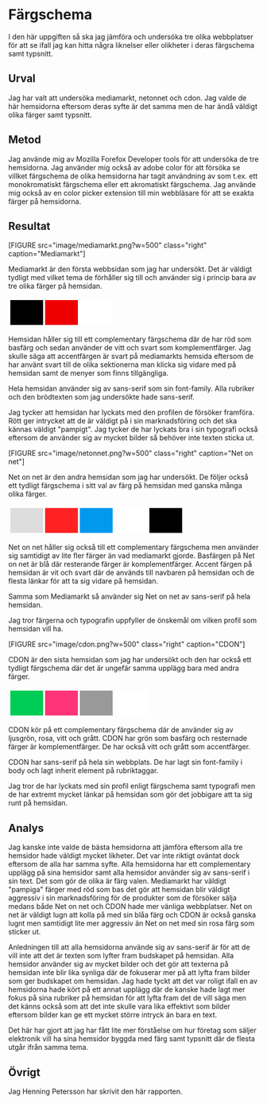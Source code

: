 ---
---
Färgschema
=======================

I den här uppgiften så ska jag jämföra och undersöka tre olika webbplatser för att se ifall jag kan hitta några liknelser eller olikheter i deras färgschema samt typsnitt.

Urval
-----------------------

<!-- Berätta vilka webbplatser du valt att undersöka och varför eller hur du gick tillväga när du gjorde ditt urval. -->
Jag har valt att undersöka mediamarkt, netonnet och cdon. Jag valde de här hemsidorna eftersom deras syfte är det samma men de har ändå väldigt olika färger samt typsnitt.

Metod
-----------------------

<!-- Berätta kort om din "metod", hur du gör för att utföra undersökningen. Berätta om du använder något speciellt verktyg. -->
Jag använde mig av Mozilla Forefox Developer tools för att undersöka de tre hemsidorna. Jag använder mig också av adobe color för att försöka se villket färgschema de olika hemsidorna har tagit användning av som t.ex. ett monokromatiskt färgschema eller ett akromatiskt färgschema. Jag använde mig också av en color picker extension till min webbläsare för att se exakta färger på hemsidorna.

Resultat
-----------------------

<!-- Dokumentera dina resultat från din studie. Berätta vad du kom fram till, vilka resultat du hittade och observerade. -->
[FIGURE src="image/mediamarkt.png?w=500" class="right" caption="Mediamarkt"]

Mediamarkt är den första webbsidan som jag har undersökt. Det är väldigt tydligt med vilket tema de förhåller sig till och använder sig i princip bara av tre olika färger på hemsidan.

<table style="border-spacing: 4px; border-collapse: separate">
<tr>
<td style="height: 50px; width: 50px; background-color: #000">
<td style="height: 50px; width: 50px; background-color: #e00">
<td style="height: 50px; width: 50px; background-color: #fff">
</tr>
</table>

Hemsidan håller sig till ett complementary färgschema där de har röd som basfärg och sedan använder de vitt och svart som komplementfärger. Jag skulle säga att accentfärgen är svart på mediamarkts hemsida eftersom de har använt svart till de olika sektionerna man klicka sig vidare med på hemsidan samt de menyer som finns tillgängliga.

Hela hemsidan använder sig av sans-serif som sin font-family. Alla rubriker och den brödtexten som jag undersökte hade sans-serif.

Jag tycker att hemsidan har lyckats med den profilen de försöker framföra. Rött ger intrycket att de är väldigt på i sin marknadsföring och det ska kännas väldigt "pampigt". Jag tycker de har lyckats bra i sin typografi också eftersom de använder sig av mycket bilder så behöver inte texten sticka ut.

[FIGURE src="image/netonnet.png?w=500" class="right" caption="Net on net"]

Net on net är den andra hemsidan som jag har undersökt. De följer också ett tydligt färgschema i sitt val av färg på hemsidan med ganska många olika färger.

<table style="border-spacing: 4px; border-collapse: separate">
<tr>
<td style="height: 50px; width: 50px; background-color: #ddd">
<td style="height: 50px; width: 50px; background-color: #f22">
<td style="height: 50px; width: 50px; background-color: #09e">
<td style="height: 50px; width: 50px; background-color: #fff">
<td style="height: 50px; width: 50px; background-color: #000">
</tr>
</table>

Net on net håller sig också till ett complementary färgschema men använder sig samtidigt av lite fler färger än vad mediamarkt gjorde. Basfärgen på Net on net är blå där resterande färger är komplementfärger. Accent färgen på hemsidan är vit och svart där de används till navbaren på hemsidan och de flesta länkar för att ta sig vidare på hemsidan.

Samma som Mediamarkt så använder sig Net on net av sans-serif på hela hemsidan.

Jag tror färgerna och typografin uppfyller de önskemål om vilken profil som hemsidan vill ha.

[FIGURE src="image/cdon.png?w=500" class="right" caption="CDON"]

CDON är den sista hemsidan som jag har undersökt och den har också ett tydligt färgschema där det är ungefär samma upplägg bara med andra färger.

<table style="border-spacing: 4px; border-collapse: separate">
<tr>
<td style="height: 50px; width: 50px; background-color: #0c5">
<td style="height: 50px; width: 50px; background-color: #f37">
<td style="height: 50px; width: 50px; background-color: #999">
<td style="height: 50px; width: 50px; background-color: #fff">
</tr>
</table>

CDON kör på ett complementary färgschema där de använder sig av ljusgrön, rosa, vitt och grått. CDON har grön som basfärg och resternade färger är komplementfärger. De har också vitt och grått som accentfärger.

CDON har sans-serif på hela sin webbplats. De har lagt sin font-family i body och lagt inherit element på rubriktaggar.

Jag tror de har lyckats med sin profil enligt färgschema samt typografi men de har extremt mycket länkar på hemsidan som gör det jobbigare att ta sig runt på hemsidan.

Analys
-----------------------

Jag kanske inte valde de bästa hemsidorna att jämföra eftersom alla tre hemsidor hade väldigt mycket likheter. Det var inte riktigt oväntat dock eftersom de alla har samma syfte. Alla hemsidorna har ett complementary upplägg på sina hemsidor samt alla hemsidor använder sig av sans-serif i sin text. Det som gör de olika är färg valen. Mediamarkt har väldigt "pampiga" färger med röd som bas det gör att hemsidan blir väldigt aggressiv i sin marknadsföring för de produkter som de försöker sälja medans både Net on net och CDON hade mer vänliga webbplatser. Net on net är väldigt lugn att kolla på med sin blåa färg och CDON är också ganska lugnt men samtidigt lite mer aggressiv än Net on net med sin rosa färg som sticker ut.

Anledningen till att alla hemsidorna använde sig av sans-serif är för att de vill inte att det är texten som lyfter fram budskapet på hemsidan. Alla hemsidor använder sig av mycket bilder och det gör att texterna på hemsidan inte blir lika synliga där de fokuserar mer på att lyfta fram bilder som ger budskapet om hemsidan. Jag hade tyckt att det var roligt ifall en av hemsidorna hade kört på ett annat upplägg där de kanske hade lagt mer fokus på sina rubriker på hemsidan för att lyfta fram det de vill säga men det känns också som att det inte skulle vara lika effektivt som bilder eftersom bilder kan ge ett mycket större intryck än bara en text.

Det här har gjort att jag har fått lite mer förståelse om hur företag som säljer elektronik vill ha sina hemsidor byggda med färg samt typsnitt där de flesta utgår ifrån samma tema.

Övrigt
-----------------------

Jag Henning Petersson har skrivit den här rapporten.
